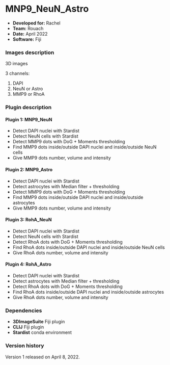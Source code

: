 # MNP9_NeuN_Astro

* **Developed for:** Rachel
* **Team:** Rouach
* **Date:** April 2022
* **Software:** Fiji

### Images description

3D images

3 channels:
  1. DAPI 
  2. NeuN or Astro
  3. MMP9 or RhoA

### Plugin description

#### Plugin 1: MNP9_NeuN

 * Detect DAPI nuclei with Stardist
 * Detect NeuN cells with Stardist
 * Detect MMP9 dots with DoG + Moments thresholding
 * Find MMP9 dots inside/outside DAPI nuclei and inside/outside NeuN cells
 * Give MMP9 dots number, volume and intensity

#### Plugin 2: MNP9_Astro

 * Detect DAPI nuclei with Stardist
 * Detect astrocytes with Median filter + thresholding
 * Detect MMP9 dots with DoG + Moments thresholding
 * Find MMP9 dots inside/outside DAPI nuclei and inside/outside astrocytes
 * Give MMP9 dots number, volume and intensity

#### Plugin 3: RohA_NeuN

 * Detect DAPI nuclei with Stardist
 * Detect NeuN cells with Stardist
 * Detect RhoA dots with DoG + Moments thresholding
 * Find RhoA dots inside/outside DAPI nuclei and inside/outside NeuN cells
 * Give RhoA dots number, volume and intensity

#### Plugin 4: RohA_Astro

 * Detect DAPI nuclei with Stardist
 * Detect astrocytes with Median filter + thresholding
 * Detect RhoA dots with DoG + Moments thresholding
 * Find RhoA dots inside/outside DAPI nuclei and inside/outside astrocytes
 * Give RhoA dots number, volume and intensity


### Dependencies

* **3DImageSuite** Fiji plugin
* **CLIJ** Fiji plugin
* **Stardist** conda environment

### Version history

Version 1 released on April 8, 2022.

